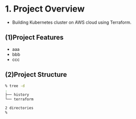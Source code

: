 # 1. Project Overview
* Building Kubernetes cluster on AWS cloud using Terraform.

## (1)Project Features
* aaa
* bbb
* ccc

## (2)Project Structure
```sh
% tree -d
.
├── history
└── terraform

2 directories
% 
```

